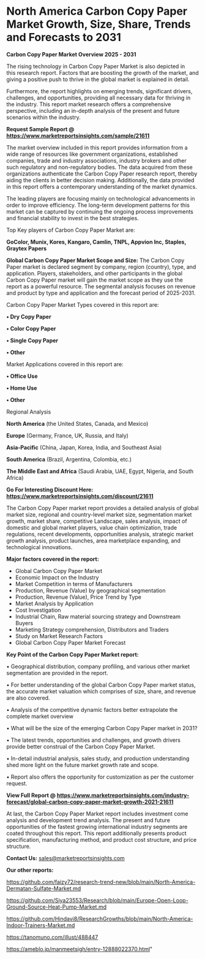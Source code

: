 # North America Carbon Copy Paper Market Growth, Size, Share, Trends and Forecasts to 2031

<Strong> Carbon Copy Paper Market Overview 2025 - 2031</strong>

The rising technology in Carbon Copy Paper Market is also depicted in this research report. Factors that are boosting the growth of the market, and giving a positive push to thrive in the global market is explained in detail.

Furthermore, the report highlights on emerging trends, significant drivers, challenges, and opportunities, providing all necessary data for thriving in the industry. This report market research offers a comprehensive perspective, including an in-depth analysis of the present and future scenarios within the industry.

<strong>Request Sample Report @ <a href=https://www.marketreportsinsights.com/sample/21611>https://www.marketreportsinsights.com/sample/21611</a></strong>

The market overview included in this report provides information from a wide range of resources like government organizations, established companies, trade and industry associations, industry brokers and other such regulatory and non-regulatory bodies. The data acquired from these organizations authenticate the Carbon Copy Paper research report, thereby aiding the clients in better decision making. Additionally, the data provided in this report offers a contemporary understanding of the market dynamics.

The leading players are focusing mainly on technological advancements in order to improve efficiency. The long-term development patterns for this market can be captured by continuing the ongoing process improvements and financial stability to invest in the best strategies.

Top Key players of Carbon Copy Paper Market are:

<strong>GoColor, Munix, Kores, Kangaro, Camlin, TNPL, Appvion Inc, Staples, Graytex Papers</strong>

<strong><b>Global Carbon Copy Paper Market Scope and Size:</b></strong>
The Carbon Copy Paper market is declared segment by company, region (country), type, and application. Players, stakeholders, and other participants in the global Carbon Copy Paper market will gain the market scope as they use the report as a powerful resource. The segmental analysis focuses on revenue and product by type and application and the forecast period of 2025-2031.

Carbon Copy Paper Market Types covered in this report are:

<strong>• Dry Copy Paper

• Color Copy Paper

• Single Copy Paper

• Other</strong>

Market Applications covered in this report are:

<strong>• Office Use

• Home Use

• Other</strong> 

Regional Analysis

<strong>North America</strong> (the United States, Canada, and Mexico)

<strong>Europe</strong> (Germany, France, UK, Russia, and Italy)

<strong>Asia-Pacific</strong> (China, Japan, Korea, India, and Southeast Asia)

<strong>South America</strong> (Brazil, Argentina, Colombia, etc.)

<strong>The Middle East and Africa</strong> (Saudi Arabia, UAE, Egypt, Nigeria, and South Africa)

<strong>Go For Interesting Discount Here: <a href=https://www.marketreportsinsights.com/discount/21611>https://www.marketreportsinsights.com/discount/21611</a></strong>

The Carbon Copy Paper market report provides a detailed analysis of global market size, regional and country-level market size, segmentation market growth, market share, competitive Landscape, sales analysis, impact of domestic and global market players, value chain optimization, trade regulations, recent developments, opportunities analysis, strategic market growth analysis, product launches, area marketplace expanding, and technological innovations.

<strong><b>Major factors covered in the report:</b></strong>
<ul>
  <li>Global Carbon Copy Paper Market </li>
  <li>Economic Impact on the Industry</li>
  <li>Market Competition in terms of Manufacturers</li>
  <li>Production, Revenue (Value) by geographical segmentation</li>
  <li>Production, Revenue (Value), Price Trend by Type</li>
  <li>Market Analysis by Application</li>
  <li>Cost Investigation</li>
  <li>Industrial Chain, Raw material sourcing strategy and Downstream Buyers</li>
  <li>Marketing Strategy comprehension, Distributors and Traders</li>
  <li>Study on Market Research Factors</li>
  <li>Global Carbon Copy Paper Market Forecast</li>
</ul>

<strong><b>Key Point of the Carbon Copy Paper Market report:</b></strong>

• Geographical distribution, company profiling, and various other market segmentation are provided in the report.

• For better understanding of the global Carbon Copy Paper market status, the accurate market valuation which comprises of size, share, and revenue are also covered.

• Analysis of the competitive dynamic factors better extrapolate the complete market overview

• What will be the size of the emerging Carbon Copy Paper market in 2031?

• The latest trends, opportunities and challenges, and growth drivers provide better construal of the Carbon Copy Paper Market.

• In-detail industrial analysis, sales study, and production understanding shed more light on the future market growth rate and scope.

• Report also offers the opportunity for customization as per the customer request.

<strong><b>View Full Report @ <a href=https://www.marketreportsinsights.com/industry-forecast/global-carbon-copy-paper-market-growth-2021-21611>https://www.marketreportsinsights.com/industry-forecast/global-carbon-copy-paper-market-growth-2021-21611</a></b></strong>


At last, the Carbon Copy Paper Market report includes investment come analysis and development trend analysis. The present and future opportunities of the fastest growing international industry segments are coated throughout this report. This report additionally presents product specification, manufacturing method, and product cost structure, and price structure.

<strong>Contact Us:</strong>
sales@marketreportsinsights.com

<strong>Our other reports:</strong>

<a href=https://github.com/faizy72/research-trend-new/blob/main/North-America-Dermatan-Sulfate-Market.md>https://github.com/faizy72/research-trend-new/blob/main/North-America-Dermatan-Sulfate-Market.md</a>

<a href=https://github.com/Siya23553/Research/blob/main/Europe-Open-Loop-Ground-Source-Heat-Pump-Market.md>https://github.com/Siya23553/Research/blob/main/Europe-Open-Loop-Ground-Source-Heat-Pump-Market.md</a>

<a href=https://github.com/Hindavi8/ResearchGrowths/blob/main/North-America-Indoor-Trainers-Market.md>https://github.com/Hindavi8/ResearchGrowths/blob/main/North-America-Indoor-Trainers-Market.md</a>

<a href=https://tanomuno.com/illust/488447>https://tanomuno.com/illust/488447</a>

<a href=https://ameblo.jp/manmeetsigh/entry-12888022370.html>https://ameblo.jp/manmeetsigh/entry-12888022370.html</a>"
